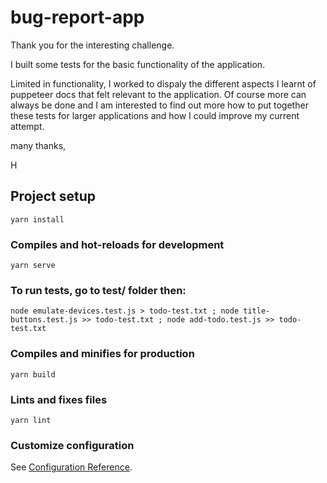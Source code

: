# bug-report-app
Thank you for the interesting challenge.

I built some tests for the basic functionality of the application.

Limited in functionality, I worked to dispaly the different aspects I learnt of puppeteer docs that felt relevant to the application. 
Of course more can always be done and I am interested to find out more how to put together these tests for larger applications and how I could improve my current attempt.

many thanks,

H

## Project setup
```
yarn install
```

### Compiles and hot-reloads for development
```
yarn serve
```

### To run tests, go to test/ folder then:

```
node emulate-devices.test.js > todo-test.txt ; node title-buttons.test.js >> todo-test.txt ; node add-todo.test.js >> todo-test.txt
```

### Compiles and minifies for production
```
yarn build
```

### Lints and fixes files
```
yarn lint
```

### Customize configuration
See [Configuration Reference](https://cli.vuejs.org/config/).
